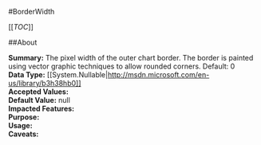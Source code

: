 #BorderWidth

[[_TOC_]]

##About

**Summary:**  The pixel width of the outer chart border. The border is painted using vector graphic techniques to allow rounded corners. Default: 0   
**Data Type:** [[System.Nullable|http://msdn.microsoft.com/en-us/library/b3h38hb0]]  
**Accepted Values:**   
**Default Value:** null  
**Impacted Features:**   
**Purpose:**   
**Usage:**   
**Caveats:**   

